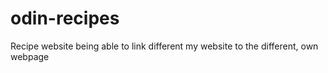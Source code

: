 # odin-recipes
Recipe website
being able to link different my website to the different, own webpage
